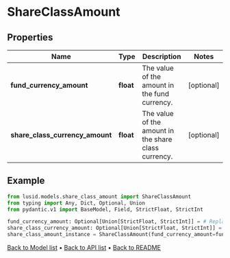 # ShareClassAmount

## Properties
Name | Type | Description | Notes
------------ | ------------- | ------------- | -------------
**fund_currency_amount** | **float** | The value of the amount in the fund currency. | [optional] 
**share_class_currency_amount** | **float** | The value of the amount in the share class currency. | [optional] 
## Example

```python
from lusid.models.share_class_amount import ShareClassAmount
from typing import Any, Dict, Optional, Union
from pydantic.v1 import BaseModel, Field, StrictFloat, StrictInt

fund_currency_amount: Optional[Union[StrictFloat, StrictInt]] = # Replace with your value
share_class_currency_amount: Optional[Union[StrictFloat, StrictInt]] = # Replace with your value
share_class_amount_instance = ShareClassAmount(fund_currency_amount=fund_currency_amount, share_class_currency_amount=share_class_currency_amount)

```

[Back to Model list](../README.md#documentation-for-models) &#8226; [Back to API list](../README.md#documentation-for-api-endpoints) &#8226; [Back to README](../README.md)

